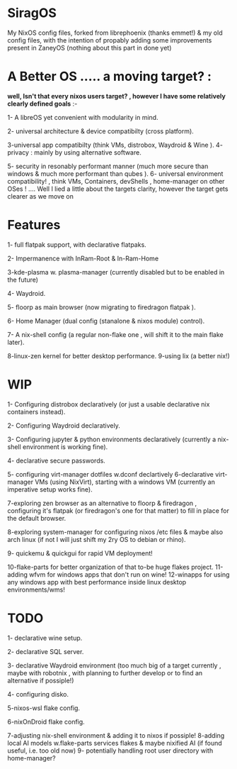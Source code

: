 # SiragOS 
 My NixOS config files, forked from librephoenix (thanks emmet!) & my old config files, with the intention of propably adding some improvements present in ZaneyOS (nothing about this part in done yet)

# A Better OS ..... a moving target? :

 **well, Isn't that every nixos users target? , however I have some relatively clearly defined goals** :-
 
 1- A libreOS yet convenient with modularity in mind.
 
 2- universal architecture & device compatibilty (cross platform).
 
 3-universal app compatibilty (think VMs, distrobox, Waydroid & Wine ).
 4- privacy : mainly by using alternative software.
 
 5- security in resonably performant manner (much more secure than windows & much more performant than qubes ).
 6- universal environment compatibility! , think VMs, Containers, devShells , home-manager on other OSes !
 ....
 Well I lied a little about the targets clarity, however the target gets clearer as we move on
 
# Features
 1- full flatpak support, with declarative flatpaks.
 
 2- Impermanence with InRam-Root & In-Ram-Home

 3-kde-plasma w. plasma-manager (currently disabled but to be enabled in the future)
 
 4- Waydroid.
 
 5- floorp as main browser (now migrating to firedragon flatpak ).
 
 6- Home Manager (dual config (stanalone & nixos module) control).
 
 7- A nix-shell config (a regular non-flake one , will shift it to the main flake later).
 
 8-linux-zen kernel for better desktop performance.
 9-using lix (a better nix!)

 
# WIP

 1- Configuring distrobox declaratively (or just a usable declarative nix containers instead).
 
 2- Configuring Waydroid declaratively.
 
 3- Configuring jupyter & python environments declaratively (currently a nix-shell environment is working fine).
 
 4- declarative secure passwords.
 
 5- configuring virt-manager dotfiles w.dconf declartively
 6-declarative virt-manager VMs (using NixVirt), starting with a windows VM (currently an imperative setup works fine).
 
 7-exploring zen browser as an alternative to floorp & firedragon , configuring it's flatpak (or firedragon's one for that matter) to fill in place for the default browser.
 
 8-exploring system-manager for configuring nixos /etc files & maybe also arch linux (if not I will just shift my 2ry OS to debian or rhino).
 
 9- quickemu & quickgui for rapid VM deployment!

 10-flake-parts for better organization of that to-be huge flakes project.
 11-adding wfvm for windows apps that don't run on wine!
 12-winapps for using any windows app with best performance inside linux desktop environments/wms!
 
# TODO
1- declarative wine setup.

2- declarative SQL server.

3- declarative Waydroid environment (too much big of a target currently , maybe with robotnix , with planning to further develop or to find an alternative if possiple!)

4- configuring disko.

5-nixos-wsl flake config.

6-nixOnDroid flake config.

7-adjusting nix-shell environment & adding it to nixos if possiple!
8-adding local AI models w.flake-parts services flakes & maybe nixified AI (if found useful, i.e. too old now)
9- potentially handling root user directory with home-manager?



